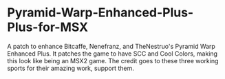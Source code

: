 # Pyramid-Warp-Enhanced-Plus-Plus-for-MSX
A patch to enhance Bitcaffe, Nenefranz, and TheNestruo's Pyramid Warp Enhanced Plus.
It patches the game to have SCC and Cool Colors, making this look like being an MSX2 game.
The credit goes to these three working sports for their amazing work, support them.
